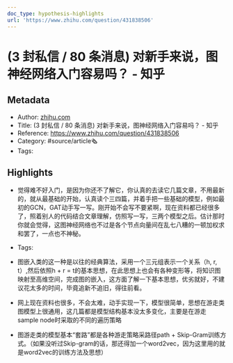 ```yaml
---
doc_type: hypothesis-highlights
url: 'https://www.zhihu.com/question/431838506'
---
```

# (3 封私信 / 80 条消息) 对新手来说，图神经网络入门容易吗？ - 知乎
## Metadata
- Author: [zhihu.com]()
- Title: (3 封私信 / 80 条消息) 对新手来说，图神经网络入门容易吗？ - 知乎
- Reference: https://www.zhihu.com/question/431838506
- Category: #source/article🗞
- Tags:
## Highlights
- 觉得难不好入门，是因为你还不了解它，你认真的去读它几篇文章，不用最新的，就从最基础的开始，认真读个三四篇，并着手把一些基础的模型，例如最初的GCN，GAT动手写一写。刚开始不会写不要紧啊，现在资料都已经很多了，照着别人的代码结合文章理解，仿照写一写，三两个模型之后。估计那时你就会觉得，这图神经网络也不过是各个节点向量间在乱七八糟的一顿加权求和罢了，一点也不神秘。


- Tags:

- 图嵌入类的这一种是以往的经典算法，采用一个三元组表示一个关系（h, r, t）,然后依照h + r = t的基本思想，在此思想上也会有各种变形等，将知识图映射至高维空间，完成图的嵌入，这方面了解一下基本思想，优劣就好，不建议花太多的时间，毕竟追新不追旧，得往前看。

- 网上现在资料也很多，不会太难，动手实现一下，模型很简单，思想在游走类图模型上很通用，这几篇都是模型结构基本没太多变化，主要是在游走sample node时采取的不同的遍历策略

- 图游走类的模型基本“套路”都是各种游走策略采路径path + Skip-Gram训练方式。（如果没听过Skip-gram的话，那还得加一个word2vec，因为这里用的就是word2vec的训练方法及思想）

